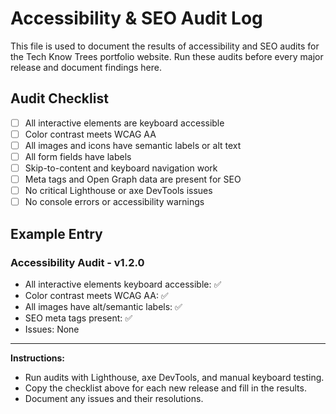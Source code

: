 # Accessibility & SEO Audit Log

This file is used to document the results of accessibility and SEO audits for the Tech Know Trees portfolio website. Run these audits before every major release and document findings here.

## Audit Checklist
- [ ] All interactive elements are keyboard accessible
- [ ] Color contrast meets WCAG AA
- [ ] All images and icons have semantic labels or alt text
- [ ] All form fields have labels
- [ ] Skip-to-content and keyboard navigation work
- [ ] Meta tags and Open Graph data are present for SEO
- [ ] No critical Lighthouse or axe DevTools issues
- [ ] No console errors or accessibility warnings

## Example Entry

### Accessibility Audit - v1.2.0
- All interactive elements keyboard accessible: ✅
- Color contrast meets WCAG AA: ✅
- All images have alt/semantic labels: ✅
- SEO meta tags present: ✅
- Issues: None

---

**Instructions:**
- Run audits with Lighthouse, axe DevTools, and manual keyboard testing.
- Copy the checklist above for each new release and fill in the results.
- Document any issues and their resolutions. 